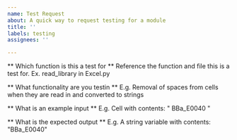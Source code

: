 ```yaml
---
name: Test Request
about: A quick way to request testing for a module
title: ''
labels: testing
assignees: ''

---
```


** Which function is this a test for **
Reference the function and file this is a test for. Ex. read_library in Excel.py

** What functionality are you testin **
E.g. Removal of spaces from cells when they are read in and converted to strings

** What is an example input **
E.g. Cell with contents: "  BBa_E0040  "

** What is the expected output **
E.g. A string variable with contents: "BBa_E0040"
